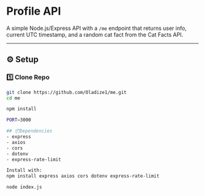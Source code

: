 # Profile API

A simple Node.js/Express API with a `/me` endpoint that returns user info, current UTC timestamp, and a random cat fact from the Cat Facts API.

---

## ⚙️ Setup

### 1️⃣ Clone Repo
```bash
git clone https://github.com/Oladize1/me.git
cd me

npm install

PORT=3000

## 📦Dependencies
- express
- axios
- cors
- dotenv
- express-rate-limit

Install with:
npm install express axios cors dotenv express-rate-limit

node index.js
